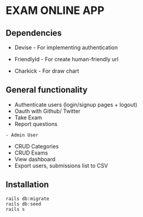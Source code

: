# EXAM ONLINE APP

## Dependencies

* Devise - For implementing authentication

* FriendlyId - For create human-friendly url

* Charkick - For draw chart

## General functionality
* Authenticate users (login/signup pages + logout)
* Oauth with Github/ Twitter  
* Take Exam 
* Report questions  

` - Admin User `

* CRUD Categories
* CRUD Exams
* View dashboard
* Export users, submissions list to CSV


## Installation

```
rails db:migrate
rails db:seed
rails s
```

